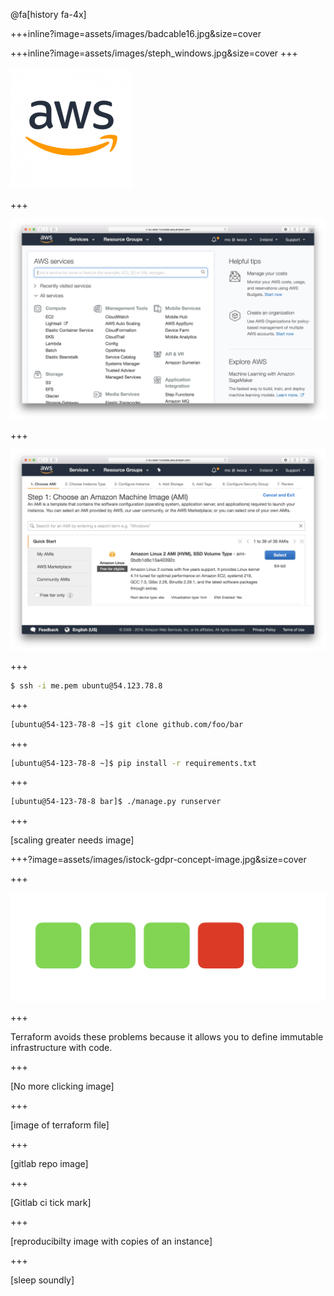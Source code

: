 @fa[history fa-4x]

+++inline?image=assets/images/badcable16.jpg&size=cover

+++inline?image=assets/images/steph_windows.jpg&size=cover
+++

![aws-logo](assets/images/aws_logo.png)

+++

![aws-logo](assets/images/aws-console.png)

+++

![aws-logo](assets/images/launch-instance.png)

+++

```bash
$ ssh -i me.pem ubuntu@54.123.78.8
```

+++

```bash
[ubuntu@54-123-78-8 ~]$ git clone github.com/foo/bar
```


+++

```bash
[ubuntu@54-123-78-8 ~]$ pip install -r requirements.txt
```

+++

```bash
[ubuntu@54-123-78-8 bar]$ ./manage.py runserver
```

+++

[scaling greater needs image]

+++?image=assets/images/istock-gdpr-concept-image.jpg&size=cover

+++

![Config drift image 5 servers with the lastest openssl one without because you forgot](assets/images/config-drift.png)

+++

Terraform avoids these problems because it allows you to define <span class="gold">immutable</span> infrastructure with code.

+++

[No more clicking image]

+++

[image of terraform file]

+++

[gitlab repo image]

+++

[Gitlab ci tick mark]

+++

[reproducibilty image with copies of an instance]

+++

[sleep soundly]
